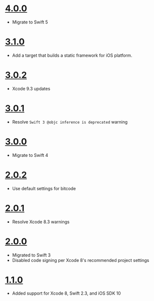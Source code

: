 # [4.0.0](https://github.com/Electrode-iOS/ELKeychain/releases/tag/v4.0.0)

- Migrate to Swift 5

# [3.1.0](https://github.com/Electrode-iOS/ELKeychain/releases/tag/v3.1.0)

- Add a target that builds a static framework for iOS platform.

# [3.0.2](https://github.com/Electrode-iOS/ELKeychain/releases/tag/v3.0.2)

- Xcode 9.3 updates

# [3.0.1](https://github.com/Electrode-iOS/ELKeychain/releases/tag/v3.0.1)

- Resolve `Swift 3 @objc inference is deprecated` warning

# [3.0.0](https://github.com/Electrode-iOS/ELKeychain/releases/tag/v3.0.0)

- Migrate to Swift 4

# [2.0.2](https://github.com/Electrode-iOS/ELKeychain/releases/tag/v2.0.2)

- Use default settings for bitcode

# [2.0.1](https://github.com/Electrode-iOS/ELKeychain/releases/tag/v2.0.1)

- Resolve Xcode 8.3 warnings

# [2.0.0](https://github.com/Electrode-iOS/ELKeychain/releases/tag/v2.0.0)

- Migrated to Swift 3
- Disabled code signing per Xcode 8's recommended project settings

# [1.1.0](https://github.com/Electrode-iOS/ELKeychain/releases/tag/v1.1.0)

- Added support for Xcode 8, Swift 2.3, and iOS SDK 10
